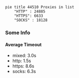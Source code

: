 
```mermaid
pie title 44510 Proxies in list
    "HTTP" : 24885
    "HTTPS": 6633
    "SOCKS" : 18128
```

### Some Info
#### Average Timeout

- mixed: 3.0s
- http: 1.5s
- https: 8.6s
- socks: 6.3s
